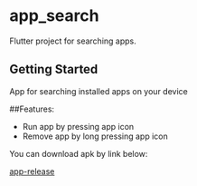 # app_search

Flutter project for searching apps.

## Getting Started

App for searching installed apps on your device

##Features:

- Run app by pressing app icon
- Remove app by long pressing app icon

You can download apk by link below:

[app-release](https://github.com/user-attachments/files/18469433/app-release.zip)
